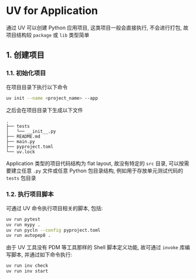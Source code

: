 # UV for Application

通过 UV 可以创建 Python 应用项目, 这类项目一般会直接执行, 不会进行打包, 故项目结构较 `package` 或 `lib` 类型简单

## 1. 创建项目

### 1.1. 初始化项目

在项目目录下执行以下命令

```bash
uv init --name <project_name> --app
```

之后会在项目目录下生成以下文件

```plaintext
.
├── tests
│   └── __init__.py
├── README.md
├── main.py
├── pyproject.toml
└── uv.lock
```

Application 类型的项目代码结构为 flat layout, 故没有特定的 `src` 目录, 可以按需要建立任意 `.py` 文件或任意 Python 包目录结构, 例如用于存放单元测试代码的 `tests` 包目录

### 1.2. 执行项目脚本

可通过 UV 命令执行项目相关的脚本, 包括:

```bash
uv run pytest
uv run mypy .
uv run pycln --config pyproject.toml
uv run autopep8 .
```

由于 UV 工具没有 PDM 等工具那样的 Shell 脚本定义功能, 故可通过 `invoke` 库编写脚本, 并通过如下命令执行:

```bash
uv run inv check
uv run inv start
```

